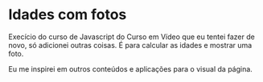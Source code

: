 # Idades com fotos
 Execício do curso de Javascript do Curso em Vídeo que eu tentei fazer de novo, só adicionei outras coisas. É para calcular as idades e mostrar uma foto.

Eu me inspirei em outros conteúdos e aplicações para o visual da página.
